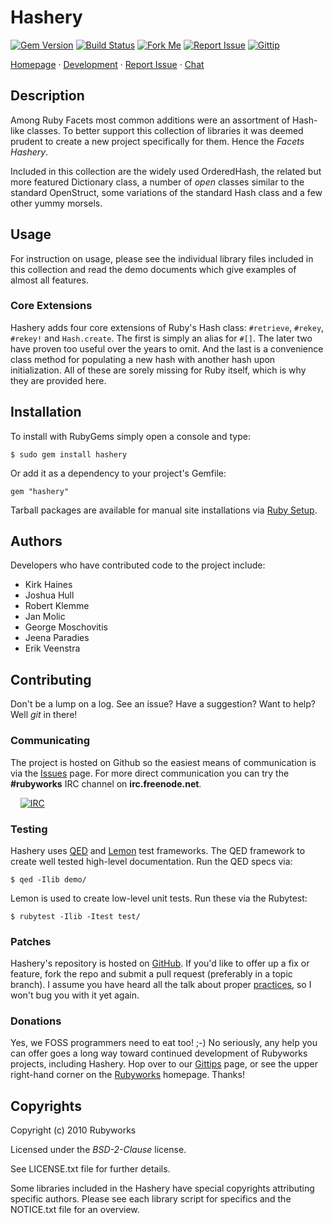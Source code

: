 # Hashery

[![Gem Version](http://img.shields.io/gem/v/hashery.svg?style=flat)](http://rubygems.org/gem/hashery)
[![Build Status](http://img.shields.io/travis/rubyworks/hashery.svg?style=flat)](http://travis-ci.org/rubyworks/hashery)
[![Fork Me](http://img.shields.io/badge/scm-github-blue.svg?style=flat)](http://github.com/rubyworks/hashery)
[![Report Issue](http://img.shields.io/github/issues/rubyworks/hashery.svg?style=flat)](http://github.com/rubyworks/hashery/issues)
[![Gittip](http://img.shields.io/badge/gittip-$1/wk-green.svg?style=flat)](https://www.gittip.com/rubyworksorg/)

[Homepage](http://rubyworks.github.com/hashery) &middot;
[Development](http://github.com/rubyworks/hashery) &middot;
[Report Issue](http://github.com/rubyworks/hashery/issues) &middot;
[Chat](https://kiwiirc.com/client/irc.freenode.net/?nick=user1|?#rubyworks)


## Description

Among Ruby Facets most common additions were an assortment
of Hash-like classes. To better support this collection
of libraries it was deemed prudent to create a new project
specifically for them. Hence the *Facets Hashery*.

Included in this collection are the widely used OrderedHash, 
the related but more featured Dictionary class, a number
of _open_ classes similar to the standard OpenStruct, 
some variations of the standard Hash class and a few
other yummy morsels.


## Usage

For instruction on usage, please see the individual library files
included in this collection and read the demo documents which give
examples of almost all features.


### Core Extensions

Hashery adds four core extensions of Ruby's Hash class: `#retrieve`,
`#rekey`, `#rekey!` and `Hash.create`. The first is simply an alias
for `#[]`. The later two have proven too useful over the years to
omit. And the last is a convenience class method for populating
a new hash with another hash upon initialization. All of these are
sorely missing for Ruby itself, which is why they are provided here.


## Installation

To install with RubyGems simply open a console and type:

    $ sudo gem install hashery

Or add it as a dependency to your project's Gemfile:

    gem "hashery"

Tarball packages are available for manual site installations
via [Ruby Setup](http://rubyworks.github.com/setup).


## Authors

Developers who have contributed code to the project include:

* Kirk Haines
* Joshua Hull
* Robert Klemme
* Jan Molic
* George Moschovitis
* Jeena Paradies
* Erik Veenstra


## Contributing

Don't be a lump on a log. See an issue? Have a suggestion? Want to help?
Well *git* in there!

### Communicating

The project is hosted on Github so the easiest means of communication 
is via the [Issues](http://github.com/rubyworks/hashery/issues) page.
For more direct communication you can try the **#rubyworks** IRC channel
on **irc.freenode.net**.

&nbsp; &nbsp; [![IRC](https://kiwiirc.com/buttons/irc.freenode.net/rubyworks.png)](https://kiwiirc.com/client/irc.freenode.net/?nick=user1|?#rubyworks)

### Testing

Hashery uses [QED](http://rubyworks.github.com/qed) and
[Lemon](http://rubyworks.github.com/lemon) test frameworks.
The QED framework to create well tested high-level documentation.
Run the QED specs via:

    $ qed -Ilib demo/

Lemon is used to create low-level unit tests. Run these via the Rubytest:

    $ rubytest -Ilib -Itest test/

### Patches

Hashery's repository is hosted on [GitHub](http://github.com/rubyworks/hashery).
If you'd like to offer up a fix or feature, fork the repo and submit a pull
request (preferably in a topic branch). I assume you have heard
all the talk about proper [practices](https://github.com/rubyworks/rubyworks.github.com/wiki/GitHub-Best-Pactices),
so I won't bug you with it yet again.

### Donations

Yes, we FOSS programmers need to eat too! ;-) No seriously, any help you can
offer goes a long way toward continued development of Rubyworks projects,
including Hashery. Hop over to our [Gittips](https://www.gittip.com/rubyworksorg/)
page, or see the upper right-hand corner on the [Rubyworks](http://rubyworks.github.com) homepage.
Thanks!


## Copyrights

Copyright (c) 2010 Rubyworks

Licensed under the *BSD-2-Clause* license.

See LICENSE.txt file for further details.

Some libraries included in the Hashery have special copyrights
attributing specific authors. Please see each library script for
specifics and the NOTICE.txt file for an overview.


